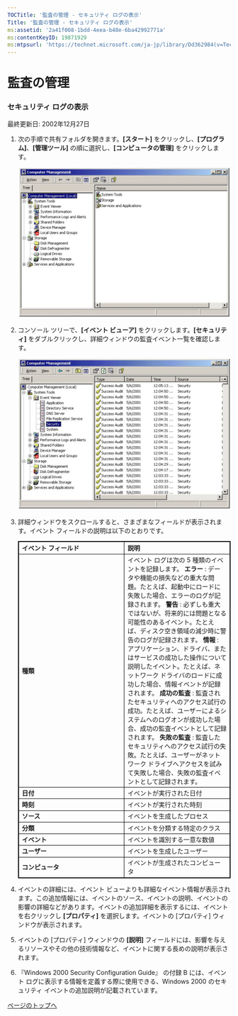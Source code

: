 ```yaml
---
TOCTitle: '監査の管理 ‐ セキュリティ ログの表示'
Title: '監査の管理 ‐ セキュリティ ログの表示'
ms:assetid: '2a41f008-1bdd-4eea-b48e-6ba42992771a'
ms:contentKeyID: 19871929
ms:mtpsurl: 'https://technet.microsoft.com/ja-jp/library/Dd362984(v=TechNet.10)'
---
```


監査の管理
==========

### セキュリティ ログの表示

最終更新日: 2002年12月27日

1.  次の手順で共有フォルダを開きます。**\[スタート\]** をクリックし、**\[プログラム\]**、**\[管理ツール\]** の順に選択し、**\[コンピュータの管理\]** をクリックします。

    ![](images/Dd362984.w2kab162(ja-jp,TechNet.10).gif)

2.  コンソール ツリーで、**\[イベント ビューア\]** をクリックします。**\[セキュリティ\]** をダブルクリックし、詳細ウィンドウの監査イベント一覧を確認します。

    ![](images/Dd362984.w2kab163(ja-jp,TechNet.10).gif)

3.  詳細ウィンドウをスクロールすると、さまざまなフィールドが表示されます。イベント フィールドの説明は以下のとおりです。

 
    <table style="border:1px solid black;">
    <colgroup>
    <col width="50%" />
    <col width="50%" />
    </colgroup>
    <thead>
    <tr class="header">
    <th style="border:1px solid black;" >イベント フィールド</th>
    <th style="border:1px solid black;" >説明</th>
    </tr>
    </thead>
    <tbody>
    <tr class="odd">
    <td style="border:1px solid black;"><strong>種類</strong></td>
    <td style="border:1px solid black;">イベント ログは次の 5 種類のイベントを記録します。
    <strong>エラー</strong> : データや機能の損失などの重大な問題。たとえば、起動中にロードに失敗した場合、エラーのログが記録されます。
    <strong>警告</strong> : 必ずしも重大ではないが、将来的には問題となる可能性のあるイベント。たとえば、ディスク空き領域の減少時に警告のログが記録されます。
    <strong>情報</strong> : アプリケーション、ドライバ、またはサービスの成功した操作について説明したイベント。たとえば、ネットワーク ドライバのロードに成功した場合、情報イベントが記録されます。
    <strong>成功の監査</strong> : 監査されたセキュリティへのアクセス試行の成功。たとえば、ユーザーによるシステムへのログオンが成功した場合、成功の監査イベントとして記録されます。
    <strong>失敗の監査</strong> : 監査したセキュリティへのアクセス試行の失敗。たとえば、ユーザーがネットワーク ドライブへアクセスを試みて失敗した場合、失敗の監査イベントとして記録されます。</td>
    </tr>
    <tr class="even">
    <td style="border:1px solid black;"><strong>日付</strong></td>
    <td style="border:1px solid black;">イベントが実行された日付</td>
    </tr>
    <tr class="odd">
    <td style="border:1px solid black;"><strong>時刻</strong></td>
    <td style="border:1px solid black;">イベントが実行された時刻</td>
    </tr>
    <tr class="even">
    <td style="border:1px solid black;"><strong>ソース</strong></td>
    <td style="border:1px solid black;">イベントを生成したプロセス</td>
    </tr>
    <tr class="odd">
    <td style="border:1px solid black;"><strong>分類</strong></td>
    <td style="border:1px solid black;">イベントを分類する特定のクラス</td>
    </tr>
    <tr class="even">
    <td style="border:1px solid black;"><strong>イベント</strong></td>
    <td style="border:1px solid black;">イベントを識別する一意な数値</td>
    </tr>
    <tr class="odd">
    <td style="border:1px solid black;"><strong>ユーザー</strong></td>
    <td style="border:1px solid black;">イベントを生成したユーザー</td>
    </tr>
    <tr class="even">
    <td style="border:1px solid black;"><strong>コンピュータ</strong></td>
    <td style="border:1px solid black;">イベントが生成されたコンピュータ</td>
    </tr>
    </tbody>
    </table>
  
4.  イベントの詳細には、イベント ビューよりも詳細なイベント情報が表示されます。この追加情報には、イベントのソース、イベントの説明、イベントの影響の詳細などがあります。イベントの追加詳細を表示するには、イベントを右クリックし **\[プロパティ\]** を選択します。イベントの \[プロパティ\] ウィンドウが表示されます。
  
5.  イベントの \[プロパティ\] ウィンドウの **\[説明\]** フィールドには、影響を与えるリソースやその他の技術情報など、イベントに関する長めの説明が表示されます。
  
6.  『Windows 2000 Security Configuration Guide』 の付録 B には、イベント ログに表示する情報を定義する際に使用できる、Windows 2000 のセキュリティ イベントの追加説明が記載されています。
  
[](#mainsection)[ページのトップへ](#mainsection)
